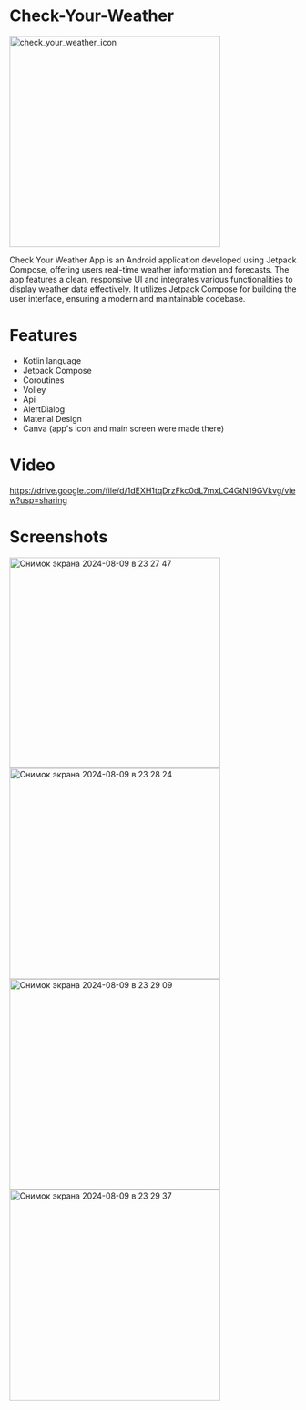 # Check-Your-Weather 
<img width="370" alt="check_your_weather_icon" src="https://github.com/user-attachments/assets/9d00514f-188f-4941-9e38-7db20042eefb"> 

Check Your Weather App is an Android application developed using Jetpack Compose, offering users real-time weather information and forecasts.
The app features a clean, responsive UI and integrates various functionalities to display weather data effectively.
It utilizes Jetpack Compose for building the user interface, ensuring a modern and maintainable codebase.
# Features
- Kotlin language
- Jetpack Compose
- Coroutines
- Volley
- Api
- AlertDialog
- Material Design
- Canva (app's icon and main screen were made there)
# Video
https://drive.google.com/file/d/1dEXH1tqDrzFkc0dL7mxLC4GtN19GVkvg/view?usp=sharing
# Screenshots
<img width="370" alt="Снимок экрана 2024-08-09 в 23 27 47" src="https://github.com/user-attachments/assets/99421bf9-5c13-4e43-abda-ef49a43b2472">
<img width="370" alt="Снимок экрана 2024-08-09 в 23 28 24" src="https://github.com/user-attachments/assets/0ec2b697-d12f-4e13-b5e9-345b0899da6f">
<img width="370" alt="Снимок экрана 2024-08-09 в 23 29 09" src="https://github.com/user-attachments/assets/fef768ea-15a9-417c-9b45-3a443ffe22b3">
<img width="370" alt="Снимок экрана 2024-08-09 в 23 29 37" src="https://github.com/user-attachments/assets/2c5b42e8-1661-48ba-ab9f-a6b6cb945292">
